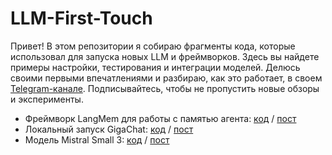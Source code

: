 # LLM-First-Touch
Привет! В этом репозитории я собираю фрагменты кода, которые использовал для запуска новых LLM и фреймворков. Здесь вы найдете примеры настройки, тестирования и интеграции моделей.  Делюсь своими первыми впечатлениями и разбираю, как это работает, в своем [Telegram-канале](https://t.me/gigatrash). Подписывайтесь, чтобы не пропустить новые обзоры и эксперименты.

- Фреймворк LangMem для работы с памятью агента: [код](https://github.com/trashchenkov/LLM-First-Touch/blob/main/LangMem.ipynb) / [пост](https://t.me/gigatrash/110)
- Локальный запуск GigaChat: [код](https://github.com/trashchenkov/LLM-First-Touch/blob/main/GigaChat_20B_A3B_instruct.ipynb) / [пост](https://t.me/gigatrash/108)
- Модель Mistral Small 3: [код](https://github.com/trashchenkov/LLM-First-Touch/blob/main/mistral_small_2501.ipynb) / [пост](https://t.me/gigatrash/104)

